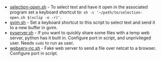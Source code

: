 * [selection-open.sh](selection-open.sh) - To select text and have it open in the associated program set a keyboard shortcut to: `sh -c '~/path/to/selection-open.sh $(xclip -o -r)'`.
* [gvim.sh](gvim.sh) - Set a keyboard shortcut to this script to select text and send it to a new buffer in gvim.
* [pyserver.sh](pyserver.sh) - If you want to quickly share some files with a temp web server, python has it built in. Configure port in script, and unprivileged user. Needs `sudo` to run as user.
* [webserv-nc.sh](webserv-nc.sh) - Fake web server to send a file over netcat to a browser. Configure port in script.
